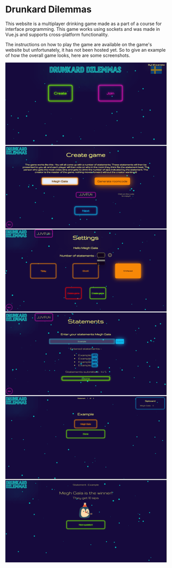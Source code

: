 # Drunkard Dilemmas

This website is a multiplayer drinking game made as a part of a course for interface programming.
This game works using sockets and was made in Vue.js and supports cross-platform functionality.

The instructions on how to play the game are available on the game's website but unfortunately, it has not been hosted yet. So to give an example of how the overall game looks, here are some screenshots.

![Alt text](public/img/dd.png)
![Alt text](public/img/dd2.png)
![Alt text](public/img/dd3.png)
![Alt text](public/img/dd4.png)
![Alt text](public/img/dd5.png)
![Alt text](public/img/dd6.png)
